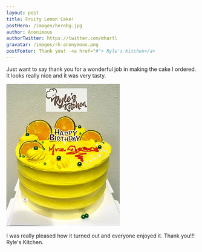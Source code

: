 ```yaml
---
layout: post
title: Fruity Lemon Cake!
postHero: /images/herobg.jpg
author: Anonimous
authorTwitter: https://twitter.com/mhartl
gravatar: /images/rk-anonymous.png
postFooter: Thank you! -<a href="#"> Ryle's Kitchen</a>
---
```



Just want to say thank you for a wonderful job in making the cake I ordered. It looks really nice and it was very tasty. 

<img class="pull-left" src="/images/cakeT-220728.png" alt="lemon cake image">

I was really pleased how it turned out and everyone enjoyed it.
Thank you!!! Ryle's Kitchen.
